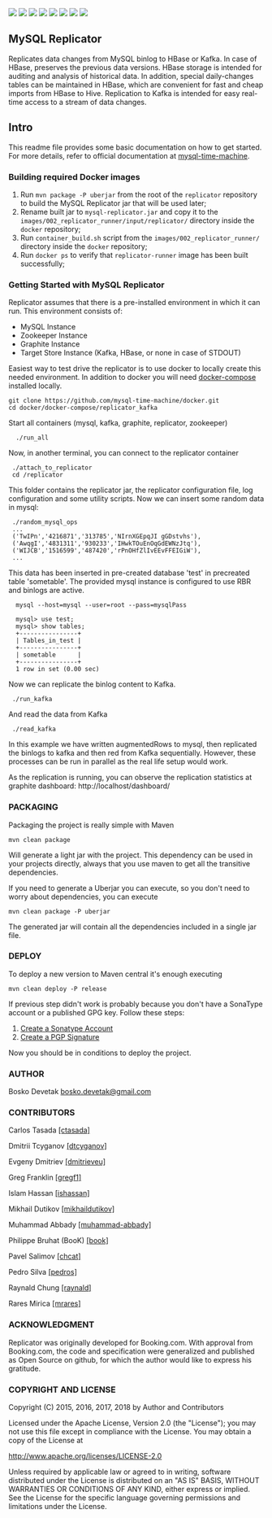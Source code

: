 [![][Build Status img]][Build Status]
[![][Quality Gate img]][Quality Gate]
[![][Coverage Status img]][Coverage Status]
[![][Known Vulnerabilities img]][Known Vulnerabilities]
[![][license img]][license]
[![][License Check img]][License Check]
[![][Maven Central img]][Maven Central]
[![][Javadocs img]][Javadocs]

## MySQL Replicator
Replicates data changes from MySQL binlog to HBase or Kafka. In case of HBase, preserves the previous data versions. HBase storage is intended for auditing and analysis of historical data. In addition, special daily-changes tables can be maintained in HBase, which are convenient for fast and cheap imports from HBase to Hive. Replication to Kafka is intended for easy real-time access to a stream of data changes.

## Intro
This readme file provides some basic documentation on how to get started. For more details, refer to official documentation at [mysql-time-machine](https://mysql-time-machine.github.io/).

### Building required Docker images
1. Run `mvn package -P uberjar` from the root of the `replicator` repository to build the MySQL Replicator jar that will be used later;
2. Rename built jar to `mysql-replicator.jar` and copy it to the `images/002_replicator_runner/input/replicator/` directory inside the `docker` repository;
3. Run `container_build.sh` script from the `images/002_replicator_runner/` directory inside the `docker` repository;
4. Run `docker ps` to verify that `replicator-runner` image has been built successfully;

### Getting Started with MySQL Replicator
Replicator assumes that there is a pre-installed environment in which it can run. This environment consists of:

 - MySQL Instance
 - Zookeeper Instance
 - Graphite Instance
 - Target Store Instance (Kafka, HBase, or none in case of STDOUT)
 
Easiest way to test drive the replicator is to use docker to locally create this needed environment. In addition to docker you will need [docker-compose](https://docs.docker.com/compose/) installed locally.

````
git clone https://github.com/mysql-time-machine/docker.git
cd docker/docker-compose/replicator_kafka
````

Start all containers (mysql, kafka, graphite, replicator, zookeeper)
 
```
  ./run_all
```

Now, in another terminal, you can connect to the replicator container
 
```` 
 ./attach_to_replicator
 cd /replicator
````
 
 This folder contains the replicator jar, the replicator configuration file, log configuration and some utility scripts. 
 Now we can insert some random data in mysql:
 
````
 ./random_mysql_ops
 ...
 ('TwIPn','4216871','313785','NIrnXGEpqJI gGDstvhs'),
 ('AwqgI','4831311','930233','IHwkTOuEnOqGdEWNzJtq'),
 ('WIJCB','1516599','487420','rPnOHfZlIvEEvFFEIGiW'),
 ...
````

 This data has been inserted in pre-created database 'test' in precreated table 'sometable'. The provided mysql instance is configured to use RBR and binlogs are active.
 
````
  mysql --host=mysql --user=root --pass=mysqlPass
  
  mysql> use test;
  mysql> show tables;
  +----------------+
  | Tables_in_test |
  +----------------+
  | sometable      |
  +----------------+
  1 row in set (0.00 sec)
````
 
 Now we can replicate the binlog content to Kafka. 
 
````
 ./run_kafka
````
 
 And read the data from Kafka
 
````
 ./read_kafka
````

In this example we have written augmentedRows to mysql, then replicated the binlogs to kafka and then red from Kafka sequentially. However, these processes can be run in parallel as the real life setup would work.

As the replication is running, you can observe the replication statistics at graphite dashboard: http://localhost/dashboard/

### PACKAGING

Packaging the project is really simple with Maven

```
mvn clean package
```

Will generate a light jar with the project. This dependency can be used in your projects directly, always that you use maven to get all the transitive dependencies.

If you need to generate a Uberjar you can execute, so you don't need to worry about dependencies, you can execute

```
mvn clean package -P uberjar
```

The generated jar will contain all the dependencies included in a single jar file.

### DEPLOY

To deploy a new version to Maven central it's enough executing

```
mvn clean deploy -P release
```

If previous step didn't work is probably because you don't have a SonaType account or a published GPG key. Follow these steps:

1. [Create a Sonatype Account](https://issues.sonatype.org/secure/Signup!default.jspa)
2. [Create a PGP Signature](http://central.sonatype.org/pages/working-with-pgp-signatures.html)

Now you should be in conditions to deploy the project.

### AUTHOR
Bosko Devetak <bosko.devetak@gmail.com>

### CONTRIBUTORS
Carlos Tasada <a href="https://github.com/ctasada">[ctasada]</a>

Dmitrii Tcyganov <a href="https://github.com/dtcyganov">[dtcyganov]</a>

Evgeny Dmitriev <a href="https://github.com/dmitrieveu">[dmitrieveu]</a>

Greg Franklin <a href="https://github.com/gregf1">[gregf1]</a>

Islam Hassan <a href="https://github.com/ishassan">[ishassan]</a>

Mikhail Dutikov <a href="https://github.com/mikhaildutikov">[mikhaildutikov]</a>

Muhammad Abbady <a href="https://github.com/muhammad-abbady">[muhammad-abbady]</a>

Philippe Bruhat (BooK) <a href="https://github.com/book">[book]</a>

Pavel Salimov <a href="https://github.com/chcat">[chcat]</a>

Pedro Silva <a href="https://github.com/pedros">[pedros]</a>

Raynald Chung <a href="https://github.com/raynald">[raynald]</a>

Rares Mirica <a href="https://github.com/mrares">[mrares]</a>

### ACKNOWLEDGMENT
Replicator was originally developed for Booking.com. With approval from Booking.com, the code and specification were generalized and published as Open Source on github, for which the author would like to express his gratitude.

### COPYRIGHT AND LICENSE
Copyright (C) 2015, 2016, 2017, 2018 by Author and Contributors

Licensed under the Apache License, Version 2.0 (the "License");
you may not use this file except in compliance with the License.
You may obtain a copy of the License at

   http://www.apache.org/licenses/LICENSE-2.0

Unless required by applicable law or agreed to in writing, software
distributed under the License is distributed on an "AS IS" BASIS,
WITHOUT WARRANTIES OR CONDITIONS OF ANY KIND, either express or implied.
See the License for the specific language governing permissions and
limitations under the License.

[Build Status]:https://travis-ci.org/mysql-time-machine/replicator
[Build Status img]:https://travis-ci.org/mysql-time-machine/replicator.svg?branch=master
[Coverage Status]:https://codecov.io/gh/mysql-time-machine/replicator
[Coverage Status img]:https://codecov.io/gh/mysql-time-machine/replicator/branch/master/graph/badge.svg
[Known Vulnerabilities img]:https://snyk.io/test/github/mysql-time-machine/replicator/badge.svg
[Known Vulnerabilities]:https://snyk.io/test/github/mysql-time-machine/replicator
[Quality Gate img]:https://sonarcloud.io/api/badges/gate?key=com.booking%3Amysql-replicator
[Quality Gate]:https://sonarcloud.io/dashboard?id=com.booking%3Amysql-replicator
[Maven Central]:https://maven-badges.herokuapp.com/maven-central/com.booking/mysql-replicator
[Maven Central img]:https://maven-badges.herokuapp.com/maven-central/com.booking/mysql-replicator/badge.svg
[license]:LICENSE
[license img]:https://img.shields.io/badge/license-Apache%202-blue.svg
[License Check img]:https://app.fossa.io/api/projects/git%2Bgithub.com%2Fmysql-time-machine%2Freplicator.svg?type=shield
[License Check]:https://app.fossa.io/projects/git%2Bgithub.com%2Fmysql-time-machine%2Freplicator?ref=badge_shield
[Javadocs]:http://javadoc.io/doc/com.booking/mysql-replicator
[Javadocs img]:http://javadoc.io/badge/com.booking/mysql-replicator.svg

